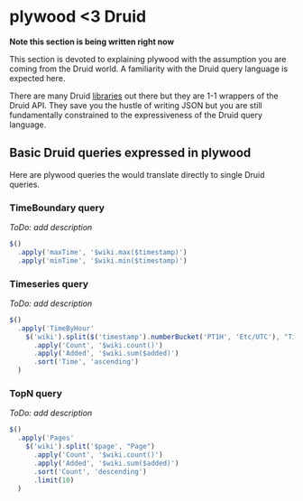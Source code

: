# plywood <3 Druid

**Note this section is being written right now**

This section is devoted to explaining plywood with the assumption you are coming from the Druid world.
A familiarity with the Druid query language is expected here.

There are many Druid [libraries](http://druid.io/docs/0.6.171/Libraries.html) out there but they are 1-1 wrappers of
the Druid API. They save you the hustle of writing JSON but you are still fundamentally constrained to the
expressiveness of the Druid query language.


## Basic Druid queries expressed in plywood

Here are plywood queries the would translate directly to single Druid queries.

### TimeBoundary query

*ToDo: add description*

```javascript
$()
  .apply('maxTime', '$wiki.max($timestamp)')
  .apply('minTime', '$wiki.min($timestamp)')
```

### Timeseries query

*ToDo: add description*

```javascript
$()
  .apply('TimeByHour'
    $('wiki').split($('timestamp').numberBucket('PT1H', 'Etc/UTC'), "Time")
      .apply('Count', '$wiki.count()')
      .apply('Added', '$wiki.sum($added)')
      .sort('Time', 'ascending')
  )
```

### TopN query

*ToDo: add description*

```javascript
$()
  .apply('Pages'
    $('wiki').split('$page', "Page")
      .apply('Count', '$wiki.count()')
      .apply('Added', '$wiki.sum($added)')
      .sort('Count', 'descending')
      .limit(10)
  )
```
